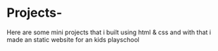 # Projects-
Here are  some mini projects that i built using html &amp; css and with that i made an static website for an kids playschool 

